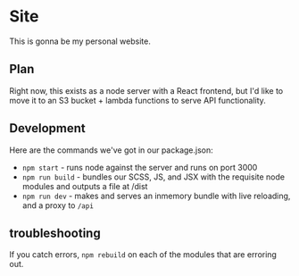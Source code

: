 # Site

This is gonna be my personal website.

## Plan
Right now, this exists as a node server with a React frontend, but I'd like to move it to an S3 bucket + lambda functions to serve API functionality.

## Development

Here are the commands we've got in our package.json:
* `npm start` - runs node against the server and runs on port 3000
* `npm run build` - bundles our SCSS, JS, and JSX with the requisite node modules and outputs a file at /dist
* `npm run dev` - makes and serves an inmemory bundle with live reloading, and a proxy to `/api`

## troubleshooting
If you catch errors, `npm rebuild` on each of the modules that are erroring out.
